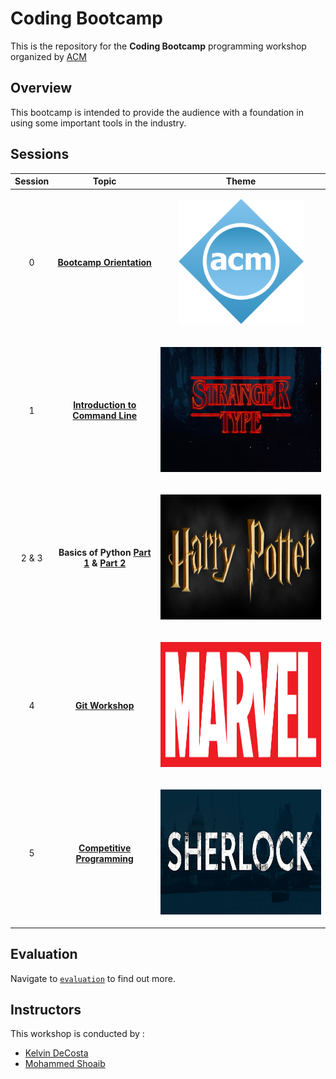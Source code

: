 # Coding Bootcamp

This is the repository for the **Coding Bootcamp** programming workshop organized by [ACM](https://github.com/acmbpdc)

## Overview

This bootcamp is intended to provide the audience with a foundation in using some important tools in the industry.

## Sessions

| Session | Topic | Theme|
| :-----: |:-------------:| :-----:|
| 0 | [**Bootcamp Orientation**](sessions/00-bootcamp-orientation) |<p align="center"><img src="assets/acm.png" height="200"></p>|
| 1 | [**Introduction to Command Line**](sessions/01-introduction-to-command-line) |<p align="center"><img src="assets/stranger-things.jpg" height="200"></p>|
| 2 & 3| **Basics of Python** [**Part 1**](sessions/02-basics-of-python) **&** [**Part 2**](sessions/03-basics-of-python) |<p align="center"><img src="assets/harry-potter.png" height="200"></p>|
| 4 | [**Git Workshop**](sessions/04-git-workshop) |<p align="center"><img src="assets/marvel.png" height="200"></p>|
| 5 | [**Competitive Programming**](sessions/05-competitive-programming) |<p align="center"><img src="assets/sherlock.jpg" height="200"></p>|

## Evaluation

Navigate to [`evaluation`](./evaluation/) to find out more.

## Instructors

This workshop is conducted by :

*   [Kelvin DeCosta](https://github.com/kelvindecosta)
*   [Mohammed Shoaib](https://github.com/Mohammed-Shoaib)
